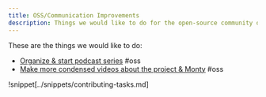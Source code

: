 ```yaml
---
title: OSS/Communication Improvements
description: Things we would like to do for the open-source community or general communication.
---
```

These are the things we would like to do:

- [Organize & start podcast series](oss-communication-improvements/organize-start-podcast-series.md) #oss
- [Make more condensed videos about the project & Monty](oss-communication-improvements/make-more-condensed-videos-about-the-project-monty) #oss

!snippet[../snippets/contributing-tasks.md]